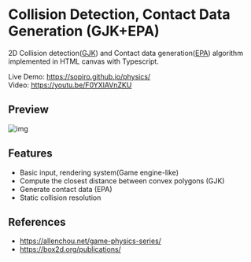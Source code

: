 # Collision Detection, Contact Data Generation (GJK+EPA)

2D Collision detection([GJK](http://allenchou.net/2013/12/game-physics-collision-detection-gjk/)) and Contact data generation([EPA](http://allenchou.net/2013/12/game-physics-contact-generation-epa/)) algorithm implemented in HTML canvas with Typescript.

Live Demo: https://sopiro.github.io/physics/  
Video: https://youtu.be/F0YXlAVnZKU

## Preview
![img](.github/gjk%2Bepa%20demo.gif)

## Features
- Basic input, rendering system(Game engine-like)
- Compute the closest distance between convex polygons (GJK)
- Generate contact data (EPA)
- Static collision resolution

## References
- https://allenchou.net/game-physics-series/
- https://box2d.org/publications/
